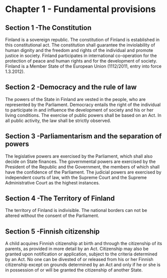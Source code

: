 # Chapter 1 - Fundamental provisions

## Section 1 -The Constitution

Finland is a sovereign republic.
The constitution of Finland is established in this constitutional act. The constitution shall guarantee the inviolability
of human dignity and the freedom and rights of the individual and promote justice in society.
Finland participates in international co-operation for the protection of peace and human rights and for the
development of society. Finland is a Member State of the European Union (1112/2011, entry into force 1.3.2012).

## Section 2 -Democracy and the rule of law

The powers of the State in Finland are vested in the people, who are represented by the Parliament.
Democracy entails the right of the individual to participate in and influence the development of society and his or her
living conditions.
The exercise of public powers shall be based on an Act. In all public activity, the law shall be strictly observed.

## Section 3 -Parliamentarism and the separation of powers

The legislative powers are exercised by the Parliament, which shall also decide on State finances.
The governmental powers are exercised by the President of the Republic and the Government, the members of which
shall have the confidence of the Parliament.
The judicial powers are exercised by independent courts of law, with the Supreme Court and the Supreme
Administrative Court as the highest instances.

## Section 4 -The Territory of Finland

The territory of Finland is indivisible. The national borders can not be altered without the consent of the Parliament.

## Section 5 -Finnish citizenship

A child acquires Finnish citizenship at birth and through the citizenship of its parents, as provided in more detail by
an Act. Citizenship may also be granted upon notification or application, subject to the criteria determined by an Act.
No one can be divested of or released from his or her Finnish citizenship except on grounds determined by an Act
and only if he or she is in possession of or will be granted the citizenship of another State.
